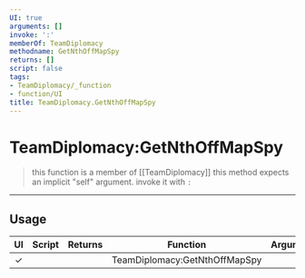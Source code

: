 ```yaml
---
UI: true
arguments: []
invoke: ':'
memberOf: TeamDiplomacy
methodname: GetNthOffMapSpy
returns: []
script: false
tags:
- TeamDiplomacy/_function
- function/UI
title: TeamDiplomacy.GetNthOffMapSpy
---
```

# TeamDiplomacy:GetNthOffMapSpy
> this function is a member of [[TeamDiplomacy]]
> this method expects an implicit "self" argument. invoke it with `:`
-----
## Usage
|  UI | Script | Returns | Function | Arguments |
|:---:|:------:|-------:|:--------:|:---------|
|✓| ||TeamDiplomacy:GetNthOffMapSpy||
